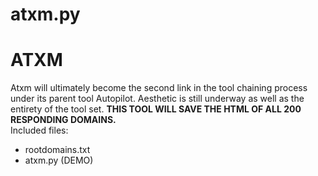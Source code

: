 # atxm.py
<html>
<h1>ATXM</h1>
<body>
  <p>Atxm will ultimately become the second link in the tool chaining process under its parent tool Autopilot. <a ref=https://github.com/n000b-n000b/autopilot.git>
     Aesthetic is still underway as well as the entirety of the tool set. <strong>THIS TOOL WILL SAVE THE HTML OF ALL 200 RESPONDING DOMAINS.</strong><br>Included files:</p>
  <ul>
     <li>rootdomains.txt</li>
     <li>atxm.py (DEMO)</li>
 </ul>
</body>
</html>
